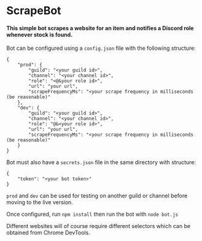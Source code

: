 # ScrapeBot

#### This simple bot scrapes a website for an item and notifies a Discord role whenever stock is found.

Bot can be configured using a `config.json` file with the following structure:

    {
        "prod": {
            "guild": "<your guild id>",
            "channel": "<your channel id>",
            "role": "<@&your role id>",
            "url": "your url",
            "scrapeFrequencyMs": "<your scrape frequency in milliseconds (be reasonable)"
        },
        "dev": {
            "guild": "<your guild id>",
            "channel": "<your channel id>",
            "role": "@&<your role id>",
            "url": "your url",
            "scrapeFrequencyMs": "<your scrape frequency in milliseconds (be reasonable)"
        }
    }

Bot must also have a `secrets.json` file in the same directory with structure:

    {
        "token": "<your bot token>"
    }

`prod` and `dev` can be used for testing on another guild or channel before moving to the live version.

Once configured, run `npm install` then run the bot with `node bot.js`

Different websites will of course require different selectors which can be obtained from Chrome DevTools.

